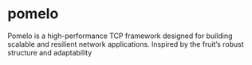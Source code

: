 # pomelo
Pomelo is a high-performance TCP framework designed for building scalable and resilient network applications. Inspired by the fruit’s robust structure and adaptability
